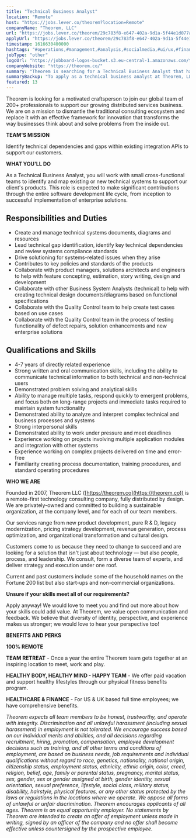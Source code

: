 ```yaml
---
title: "Technical Business Analyst"
location: "Remote"
host: "https://jobs.lever.co/theorem?location=Remote"
companyName: "Theorem, LLC"
url: "https://jobs.lever.co/theorem/29c783f8-e647-402a-9d1a-5f44e1d077aa"
applyUrl: "https://jobs.lever.co/theorem/29c783f8-e647-402a-9d1a-5f44e1d077aa/apply"
timestamp: 1616630400000
hashtags: "#operations,#management,#analysis,#socialmedia,#ui/ux,#finance,#optimization"
jobType: "other"
logoUrl: "https://jobboard-logos-bucket.s3.eu-central-1.amazonaws.com/theorem-llc"
companyWebsite: "https://theorem.co/"
summary: "Theorem is searching for a Technical Business Analyst that has 4-7 years of directly related experience."
summaryBackup: "To apply as a technical business analyst at Theorem, LLC, you preferably need to have some knowledge of: #ui/ux, #operations, #management."
featured: 13
---
```


Theorem is looking for a motivated craftsperson to join our global team of 200+ professionals to support our growing distributed services business. We are on a mission to dismantle the traditional consulting ecosystem and replace it with an effective framework for innovation that transforms the way businesses think about and solve problems from the inside out.

**TEAM'S MISSION**

Identify technical dependencies and gaps within existing integration APIs to support our customers. 

**WHAT YOU'LL DO**

As a Technical Business Analyst, you will work with small cross-functional teams to identify and map existing or new technical systems to support our client's products. This role is expected to make significant contributions through the entire software development life cycle, from inception to successful implementation of enterprise solutions.

## Responsibilities and Duties

*   Create and manage technical systems documents, diagrams and resources
*   Lead technical gap identification, identify key technical dependencies and review systems compliance standards 
*   Drive solutioning for systems-related issues when they arise
*   Contributes to key policies and standards of the products
*   Collaborate with product managers, solutions architects and engineers to help with feature concepting, estimation, story writing, design and development
*   Collaborate with other Business System Analysts (technical) to help with creating technical design documents/diagrams based on functional specifications
*   Collaborate with the Quality Control team to help create test cases based on use cases
*   Collaborate with the Quality Control team in the process of testing functionality of defect repairs, solution enhancements and new enterprise solutions

## Qualifications and Skills

*   4-7 years of directly related experience 
*   Strong written and oral communication skills, including the ability to communicate technical information to both technical and non-technical users
*   Demonstrated problem solving and analytical skills
*   Ability to manage multiple tasks, respond quickly to emergent problems, and focus both on long-range projects and immediate tasks required to maintain system functionality
*   Demonstrated ability to analyze and interpret complex technical and business processes and systems
*   Strong interpersonal skills
*   Demonstrated ability to work under pressure and meet deadlines
*   Experience working on projects involving multiple application modules and integration with other systems
*   Experience working on complex projects delivered on time and error-free
*   Familiarity creating process documentation, training procedures, and standard operating procedures

**WHO WE ARE**

Founded in 2007, Theorem LLC ([https://theorem.co](https://theorem.co)) is a remote-first technology consulting company, fully distributed by design. We are privately-owned and committed to building a sustainable organization, at the company level, and for each of our team members.

Our services range from new product development, pure R & D, legacy modernization, pricing strategy development, revenue generation, process optimization, and organizational transformation and cultural design.

Customers come to us because they need to change to succeed and are looking for a solution that isn't just about technology — but also people, process, and leadership. We consult, form a diverse team of experts, and deliver strategy and execution under one roof.

Current and past customers include some of the household names on the Fortune 200 list but also start-ups and non-commercial organizations.

**Unsure if your skills meet all of our requirements?**

Apply anyway! We would love to meet you and find out more about how your skills could add value. At Theorem, we value open communication and feedback. We believe that diversity of identity, perspective, and experience makes us stronger; we would love to hear your perspective too!

**BENEFITS AND PERKS**

**100% REMOTE**

**TEAM RETREAT** - Once a year the entire Theorem team gets together at an inspiring location to meet, work and play.

**HEALTHY BODY, HEALTHY MIND - HAPPY TEAM** - We offer paid vacation and support healthy lifestyles through our physical fitness benefits program.

**HEALTHCARE & FINANCE** \- For US & UK based full time employees; we have comprehensive benefits.

_Theorem expects all team members to be honest, trustworthy, and operate with integrity. Discrimination and all unlawful harassment (including sexual harassment) in employment is not tolerated. We encourage success based on our individual merits and abilities, and all decisions regarding recruitment, hiring, promotion, compensation, employee development decisions such as training, and all other terms and conditions of employment, are based on business needs, job requirements and individual qualifications without regard to race, genetics, nationality, national origin, citizenship status, employment status, ethnicity, ethnic origin, color, creed, religion, belief, age, family or parental status, pregnancy, marital status, sex, gender, sex or gender assigned at birth, gender identity, sexual orientation, sexual preference, lifestyle, social class, military status, disability, hairstyle, physical features, or any other status protected by the laws or regulations in the locations where we operate. We oppose all forms of unlawful or unfair discrimination. Theorem encourages applicants of all ages. Theorem is an equal opportunity employer. No statements by Theorem are intended to create an offer of employment unless made in writing, signed by an officer of the company and no offer shall become effective unless countersigned by the prospective employee._
